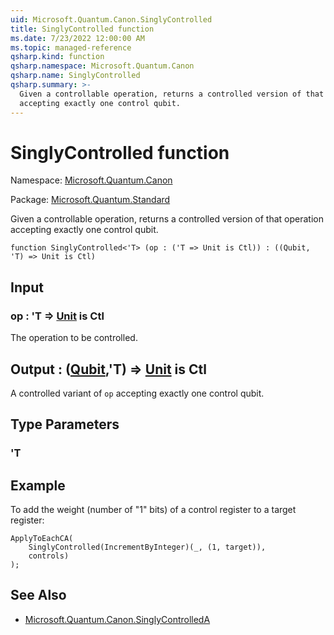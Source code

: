 ```yaml
---
uid: Microsoft.Quantum.Canon.SinglyControlled
title: SinglyControlled function
ms.date: 7/23/2022 12:00:00 AM
ms.topic: managed-reference
qsharp.kind: function
qsharp.namespace: Microsoft.Quantum.Canon
qsharp.name: SinglyControlled
qsharp.summary: >-
  Given a controllable operation, returns a controlled version of that operation
  accepting exactly one control qubit.
---
```


# SinglyControlled function

Namespace: [Microsoft.Quantum.Canon](xref:Microsoft.Quantum.Canon)

Package: [Microsoft.Quantum.Standard](https://nuget.org/packages/Microsoft.Quantum.Standard)


Given a controllable operation, returns a controlled version of that operationaccepting exactly one control qubit.

```qsharp
function SinglyControlled<'T> (op : ('T => Unit is Ctl)) : ((Qubit, 'T) => Unit is Ctl)
```


## Input

### op : 'T => [Unit](xref:microsoft.quantum.qsharp.valueliterals#unit-literal)  is Ctl

The operation to be controlled.



## Output : ([Qubit](xref:microsoft.quantum.qsharp.valueliterals#qubit-literals),'T) => [Unit](xref:microsoft.quantum.qsharp.valueliterals#unit-literal)  is Ctl

A controlled variant of `op` accepting exactly one control qubit.

## Type Parameters

### 'T



## Example

To add the weight (number of "1" bits) of a control register toa target register:```qsharpApplyToEachCA(    SinglyControlled(IncrementByInteger)(_, (1, target)),    controls));```

## See Also

- [Microsoft.Quantum.Canon.SinglyControlledA](xref:Microsoft.Quantum.Canon.SinglyControlledA)